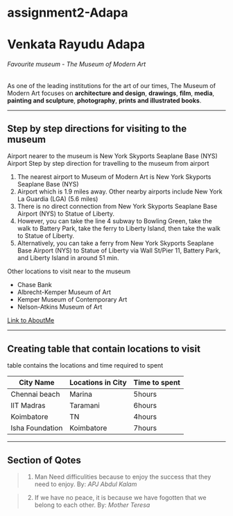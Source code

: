 # assignment2-Adapa
# Venkata Rayudu Adapa
###### Favourite museum - The Museum of Modern Art

As one of the leading institutions for the art of our times, The Museum of Modern Art focuses on **architecture and design**, **drawings**, **film**, **media**, **painting and sculpture**, **photography**, **prints and illustrated books**.

-----
## Step by step directions for visiting to the museum
Airport nearer to the museum is New York Skyports Seaplane Base (NYS) Airport 
Step by step direction for travelling to the museum from airport
1. The nearest airport to Museum of Modern Art is New York Skyports Seaplane Base (NYS) 
2. Airport which is 1.9 miles away. Other nearby airports include New York La Guardia (LGA) (5.6 miles)
3. There is no direct connection from New York Skyports Seaplane Base Airport (NYS) to Statue of Liberty. 
4. However, you can take the line 4 subway to Bowling Green, take the walk to Battery Park, take the ferry to       Liberty Island, then take the walk to Statue of Liberty. 
5. Alternatively, you can take a ferry from New York Skyports Seaplane Base Airport (NYS) to Statue of Liberty via Wall St/Pier 11, Battery Park, and Liberty Island in around 51 min.

Other locations to visit near to the museum
* Chase Bank
* Albrecht-Kemper Museum of Art
* Kemper Museum of Contemporary Art
* Nelson-Atkins Museum of Art

[Link to AboutMe](https://github.com/rayudu1018/assignment2-Adapa/blob/main/AboutMe.md)

------

## Creating table that contain locations to visit

table contains the locations and time required to spent

| City Name | Locations in City | Time to spent |
| ----      | ---             |   --------- |
| Chennai beach | Marina |   5hours |
| IIT Madras | Taramani | 6hours |
| Koimbatore | TN | 4hours |
| Isha Foundation | Koimbatore | 7hours |

-------

## Section of Qotes

> 1. Man Need difficulities because to enjoy the success that they need to enjoy.
By: *APJ Abdul Kalam*

> 2. If we have no peace, it is because we have fogotten that we belong to each other.
By: *Mother Teresa*

